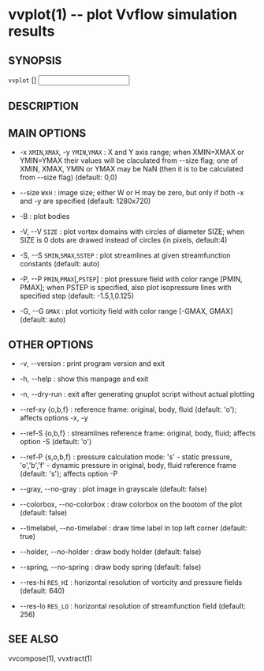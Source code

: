 vvplot(1) -- plot Vvflow simulation results
====

## SYNOPSIS

`vvplot` [<OPTIONS>] <INPUT> <TARGET>

## DESCRIPTION

## MAIN OPTIONS

  * -x `XMIN`,`XMAX`, -y `YMIN`,`YMAX` :
    X and Y axis range;
    when XMIN=XMAX or YMIN=YMAX their values will be claculated from --size flag;
    one of XMIN, XMAX, YMIN or YMAX may be NaN (then it is to be calculated from --size flag)
    (default: 0,0)

  * --size `W`x`H` :
    image size;
    either W or H may be zero, but only if both -x and -y are specified
    (default: 1280x720)

  * -B :
    plot bodies

  * -V, --V `SIZE` :
    plot vortex domains with circles of diameter SIZE;
    when SIZE is 0 dots are drawed instead of circles
    (in pixels, default:4)
  
  * -S, --S `SMIN`,`SMAX`,`SSTEP` :
    plot streamlines at given streamfunction constants
    (default: auto)
  
  * -P, --P `PMIN`,`PMAX`[,`PSTEP`] :
    plot pressure field with color range \[PMIN, PMAX\];
    when PSTEP is specified, also plot isopressure lines with specified step
    (default: -1.5,1,0.125)
  
  * -G, --G `GMAX` :
    plot vorticity field with color range \[-GMAX, GMAX\]
    (default: auto)

## OTHER OPTIONS

  * -v, --version :
    print program version and exit

  * -h, --help :
    show this manpage and exit

  * -n, --dry-run :
    exit after generating gnuplot script without actual plotting

  * --ref-xy {o,b,f} :
    reference frame: original, body, fluid (default: 'o'); affects options -x, -y
  
  * --ref-S {o,b,f} :
    streamlines reference frame: original, body, fluid;
    affects option -S
    (default: 'o')
  
  * --ref-P {s,o,b,f} :
    pressure calculation mode:
    's' - static pressure,
    'o','b','f' - dynamic pressure in original, body, fluid reference frame (default: 's');
    affects option -P

  * --gray, --no-gray :
    plot image in grayscale (default: false)
  
  * --colorbox, --no-colorbox :
    draw colorbox on the bootom of the plot (default: false)
  
  * --timelabel, --no-timelabel :
    draw time label in top left corner (default: true)
  
  * --holder, --no-holder :
    draw body holder (default: false)
  
  * --spring, --no-spring :
    draw body spring (default: false)
  
  * --res-hi `RES_HI` :
    horizontal resolution of vorticity and pressure fields (default: 640)
  
  * --res-lo `RES_LO` :
    horizontal resolution of streamfunction field (default: 256)


## SEE ALSO
  vvcompose(1), vvxtract(1)

